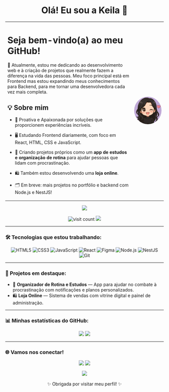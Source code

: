 <h1 align="center">Olá! Eu sou a Keila 👋</h1>

<div align="center">
<table>
    <tr>
      <td width="80%">
        <p style="font-size: 18px;">

  <h1>Seja bem-vindo(a) ao meu GitHub!</h1> 🚀  
Atualmente, estou me dedicando ao desenvolvimento web e à criação de
projetos que realmente fazem a diferença na vida das pessoas. Meu foco principal 
está em Frontend  mas estou expandindo meus conhecimentos para Backend, para me tornar uma desenvolvedora cada vez mais completa.

## 💡 Sobre mim

- 🎨 Proativa e Apaixonada por soluções que proporcionem experiências incríveis.
- 🖥️ Estudando Frontend diariamente, com foco em React, HTML, CSS e JavaScript.
- 🧩 Criando projetos próprios como um **app de estudos e organização de rotina** para ajudar pessoas que lidam com procrastinação.
- 🛍️ Também estou desenvolvendo uma **loja online**.
- 🗂️ Em breve: mais projetos no portfólio e backend com Node.js e NestJS!
  
            
   </p>
      </td>
      <td width="30%" align="center">
        <img src=".github/img/photo.png" alt="Descrição bonita" width="220" style="border-radius: 100px;">
      </td>
    </tr>
  </table>
</div>

<p align="center">
  <img src="https://capsule-render.vercel.app/api?type=waving&color=9400D3&height=120&section=header&text=Bem-vindos!&fontSize=30&fontColor=fff"/>
</p>

<p align="center">
  <img src="https://komarev.com/ghpvc/?username=Keilanumm46&style=flat-square&color=9400D3" alt="visit count"/>
  <img src="https://img.shields.io/badge/Open%20to-Work-green?style=flat-square"/>
</p>

---

### 🛠️ Tecnologias que estou trabalhando:

<p align="center">
  <img src="https://cdn.jsdelivr.net/gh/devicons/devicon/icons/html5/html5-original.svg" width="40" height="40" alt="HTML5"/>
  <img src="https://cdn.jsdelivr.net/gh/devicons/devicon/icons/css3/css3-original.svg" width="40" height="40" alt="CSS3"/>
  <img src="https://cdn.jsdelivr.net/gh/devicons/devicon/icons/javascript/javascript-original.svg" width="40" height="40" alt="JavaScript"/>
  <img src="https://cdn.jsdelivr.net/gh/devicons/devicon/icons/react/react-original.svg" width="40" height="40" alt="React"/>
  <img src="https://cdn.jsdelivr.net/gh/devicons/devicon/icons/figma/figma-original.svg" width="40" height="40" alt="Figma"/>
  <img src="https://cdn.jsdelivr.net/gh/devicons/devicon/icons/nodejs/nodejs-original.svg" width="40" height="40" alt="Node.js"/>
  <img src="https://cdn.jsdelivr.net/gh/devicons/devicon/icons/nestjs/nestjs-original.svg" width="40" height="40" alt="NestJS"/>
  <img src="https://cdn.jsdelivr.net/gh/devicons/devicon/icons/git/git-original.svg" width="40" height="40" alt="Git"/>
</p>

---

### 🚀 Projetos em destaque:

- 🎯 **Organizador de Rotina e Estudos** — App para ajudar no combate à procrastinação com notificações e planos personalizados.  
- 🛍️ **Loja Online** — Sistema de vendas com vitrine digital e painel de administração.

---

### 📊 Minhas estatísticas do GitHub:

<p align="center">
  <img width="45%" src="https://github-readme-stats.vercel.app/api?username=Keilanumm46&show_icons=true&theme=dracula&count_private=true&hide=stars"/>
  <img width="45%" src="https://github-readme-stats.vercel.app/api/top-langs/?username=Keilanumm46&layout=compact&theme=dracula"/>
</p>

---

### 🌐 Vamos nos conectar!

<p align="center">
  <a href="mailto:keilanunes046@gmail.com"><img src="https://img.shields.io/badge/Email-D14836?style=for-the-badge&logo=gmail&logoColor=white"/></a>
  <a href="https://www.linkedin.com/in/keila-nunes-devux/" target="_blank"><img src="https://img.shields.io/badge/LinkedIn-0077B5?style=for-the-badge&logo=linkedin&logoColor=white"/></a>
</p>

<p align="center">
  <img src="https://capsule-render.vercel.app/api?type=waving&color=9400D3&height=120&section=footer"/>
</p>

<p align="center">✨ Obrigada por visitar meu perfil! ✨</p>
